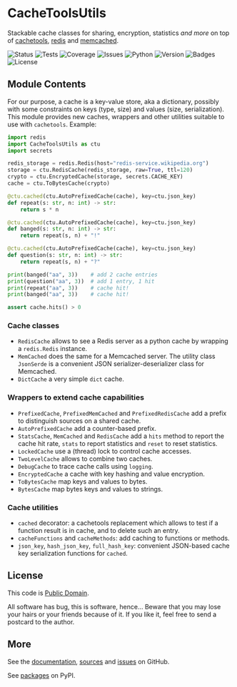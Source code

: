 # CacheToolsUtils

Stackable cache classes for sharing, encryption, statistics _and more_
on top of [cachetools](https://pypi.org/project/cachetools/),
[redis](https://redis.io/) and [memcached](https://memcached.org/).

![Status](https://github.com/zx80/cachetools-utils/actions/workflows/ctu.yml/badge.svg?branch=main&style=flat)
![Tests](https://img.shields.io/badge/tests-23%20✓-success)
![Coverage](https://img.shields.io/badge/coverage-100%25-success)
![Issues](https://img.shields.io/github/issues/zx80/cachetools-utils?style=flat)
![Python](https://img.shields.io/badge/python-3-informational)
![Version](https://img.shields.io/pypi/v/CacheToolsUtils)
![Badges](https://img.shields.io/badge/badges-8-informational)
![License](https://img.shields.io/pypi/l/cachetoolsutils?style=flat)

## Module Contents

For our purpose, a cache is a key-value store, aka a dictionary, possibly with
some constraints on keys (type, size) and values (size, serialization).
This module provides new caches, wrappers and other utilities suitable to use
with `cachetools`. Example:

```python
import redis
import CacheToolsUtils as ctu
import secrets

redis_storage = redis.Redis(host="redis-service.wikipedia.org")
storage = ctu.RedisCache(redis_storage, raw=True, ttl=120)
crypto = ctu.EncryptedCache(storage, secrets.CACHE_KEY)
cache = ctu.ToBytesCache(crypto)

@ctu.cached(ctu.AutoPrefixedCache(cache), key=ctu.json_key)
def repeat(s: str, n: int) -> str:
    return s * n

@ctu.cached(ctu.AutoPrefixedCache(cache), key=ctu.json_key)
def banged(s: str, n: int) -> str:
    return repeat(s, n) + "!"

@ctu.cached(ctu.AutoPrefixedCache(cache), key=ctu.json_key)
def question(s: str, n: int) -> str:
    return repeat(s, n) + "?"

print(banged("aa", 3))    # add 2 cache entries
print(question("aa", 3))  # add 1 entry, 1 hit
print(repeat("aa", 3))    # cache hit!
print(banged("aa", 3))    # cache hit!

assert cache.hits() > 0
```

### Cache classes

- `RedisCache` allows to see a Redis server as a python cache
  by wrapping a `redis.Redis` instance.
- `MemCached` does the same for a Memcached server.
  The utility class `JsonSerde` is a convenient JSON serializer-deserializer
  class for Memcached.
- `DictCache` a very simple `dict` cache.

### Wrappers to extend cache capabilities

- `PrefixedCache`, `PrefixedMemCached` and `PrefixedRedisCache` add a prefix to
  distinguish sources on a shared cache.
- `AutoPrefixedCache` add a counter-based prefix.
- `StatsCache`, `MemCached` and `RedisCache` add a `hits` method
  to report the cache hit rate, `stats` to report statistics and
  `reset` to reset statistics.
- `LockedCache` use a (thread) lock to control cache accesses.
- `TwoLevelCache` allows to combine two caches.
- `DebugCache` to trace cache calls using `logging`.
- `EncryptedCache` a cache with key hashing and value encryption.
- `ToBytesCache` map keys and values to bytes.
- `BytesCache` map bytes keys and values to strings.

### Cache utilities

- `cached` decorator: a cachetools replacement which allows to test if a
  function result is in cache, and to delete such an entry.
- `cacheFunctions` and `cacheMethods`: add caching to functions or methods.
- `json_key`, `hash_json_key`, `full_hash_key`: convenient JSON-based cache key
  serialization functions for `cached`.

## License

This code is [Public Domain](https://creativecommons.org/publicdomain/zero/1.0/).

All software has bug, this is software, hence… Beware that you may lose your
hairs or your friends because of it. If you like it, feel free to send a
postcard to the author.

## More

See the
[documentation](https://zx80.github.io/cachetools-utils/),
[sources](https://github.com/zx80/cachetools-utils) and
[issues](https://github.com/zx80/cachetools-utils/issues) on GitHub.

See [packages](https://pypi.org/project/CacheToolsUtils/) on PyPI.
